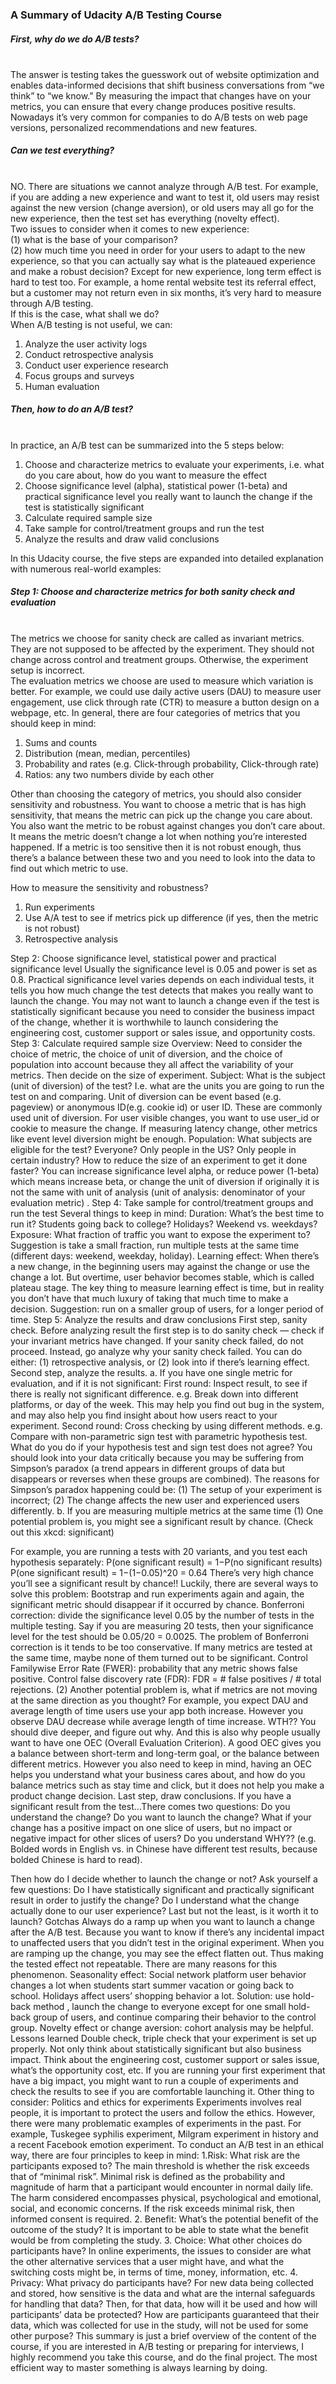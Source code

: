 
### A Summary of Udacity A/B Testing Course

##### First, why do we do A/B tests?
<br>The answer is testing takes the guesswork out of website optimization and enables data-informed decisions that shift business conversations from “we think” to “we know.” By measuring the impact that changes have on your metrics, you can ensure that every change produces positive results. Nowadays it’s very common for companies to do A/B tests on web page versions, personalized recommendations and new features.<br>

##### Can we test everything?
<br>NO. There are situations we cannot analyze through A/B test. For example, if you are adding a new experience and want to test it, old users may resist against the new version (change aversion), or old users may all go for the new experience, then the test set has everything (novelty effect).<br>
Two issues to consider when it comes to new experience: <br>
(1) what is the base of your comparison? <br>
(2) how much time you need in order for your users to adapt to the new experience, so that you can actually say what is the plateaued experience and make a robust decision? Except for new experience, long term effect is hard to test too. For example, a home rental website test its referral effect, but a customer may not return even in six months, it’s very hard to measure through A/B testing.<br>
If this is the case, what shall we do?<br>
When A/B testing is not useful, we can:<br>
1. Analyze the user activity logs<br>
2. Conduct retrospective analysis<br>
3. Conduct user experience research<br>
4. Focus groups and surveys<br>
5. Human evaluation<br>

##### Then, how to do an A/B test?
<br>In practice, an A/B test can be summarized into the 5 steps below:<br>
1. Choose and characterize metrics to evaluate your experiments, i.e. what do you care about, how do you want to measure the effect<br>
2. Choose significance level (alpha), statistical power (1-beta) and practical significance level you really want to launch the change if the test is statistically significant<br>
3. Calculate required sample size<br>
4. Take sample for control/treatment groups and run the test<br>
5. Analyze the results and draw valid conclusions<br>

In this Udacity course, the five steps are expanded into detailed explanation with numerous real-world examples:<br>

##### Step 1: Choose and characterize metrics for both sanity check and evaluation
<br>The metrics we choose for sanity check are called as invariant metrics. They are not supposed to be affected by the experiment. They should not change across control and treatment groups. Otherwise, the experiment setup is incorrect.<br>
The evaluation metrics we choose are used to measure which variation is better. For example, we could use daily active users (DAU) to measure user engagement, use click through rate (CTR) to measure a button design on a webpage, etc. In general, there are four categories of metrics that you should keep in mind:<br>
1. Sums and counts<br>
2. Distribution (mean, median, percentiles)<br>
3. Probability and rates (e.g. Click-through probability, Click-through rate)<br>
4. Ratios: any two numbers divide by each other<br>

Other than choosing the category of metrics, you should also consider sensitivity and robustness. You want to choose a metric that is has high sensitivity, that means the metric can pick up the change you care about. You also want the metric to be robust against changes you don’t care about. It means the metric doesn’t change a lot when nothing you’re interested happened. If a metric is too sensitive then it is not robust enough, thus there’s a balance between these two and you need to look into the data to find out which metric to use.<br>

How to measure the sensitivity and robustness?<br>
1. Run experiments<br>
2. Use A/A test to see if metrics pick up difference (if yes, then the metric is not robust)<br>
3. Retrospective analysis<br>

Step 2: Choose significance level, statistical power and practical significance level
Usually the significance level is 0.05 and power is set as 0.8. Practical significance level varies depends on each individual tests, it tells you how much change the test detects that makes you really want to launch the change. You may not want to launch a change even if the test is statistically significant because you need to consider the business impact of the change, whether it is worthwhile to launch considering the engineering cost, customer support or sales issue, and opportunity costs.
Step 3: Calculate required sample size
Overview: Need to consider the choice of metric, the choice of unit of diversion, and the choice of population into account because they all affect the variability of your metrics. Then decide on the size of experiment.
Subject: What is the subject (unit of diversion) of the test? I.e. what are the units you are going to run the test on and comparing. Unit of diversion can be event based (e.g. pageview) or anonymous ID(e.g. cookie id) or user ID. These are commonly used unit of diversion. For user visible changes, you want to use user_id or cookie to measure the change. If measuring latency change, other metrics like event level diversion might be enough.
Population: What subjects are eligible for the test? Everyone? Only people in the US? Only people in certain industry?
How to reduce the size of an experiment to get it done faster? You can increase significance level alpha, or reduce power (1-beta) which means increase beta, or change the unit of diversion if originally it is not the same with unit of analysis (unit of analysis: denominator of your evaluation metric) .
Step 4: Take sample for control/treatment groups and run the test
Several things to keep in mind:
Duration: What’s the best time to run it? Students going back to college? Holidays? Weekend vs. weekdays?
Exposure: What fraction of traffic you want to expose the experiment to? Suggestion is take a small fraction, run multiple tests at the same time (different days: weekend, weekday, holiday).
Learning effect: When there’s a new change, in the beginning users may against the change or use the change a lot. But overtime, user behavior becomes stable, which is called plateau stage. The key thing to measure learning effect is time, but in reality you don’t have that much luxury of taking that much time to make a decision. Suggestion: run on a smaller group of users, for a longer period of time.
Step 5: Analyze the results and draw conclusions
First step, sanity check.
Before analyzing result the first step is to do sanity check — check if your invariant metrics have changed. If your sanity check failed, do not proceed. Instead, go analyze why your sanity check failed. You can do either: (1) retrospective analysis, or (2) look into if there’s learning effect.
Second step, analyze the results.
a. If you have one single metric for evaluation, and if it is not significant:
First round: Inspect result, to see if there is really not significant difference. e.g. Break down into different platforms, or day of the week. This may help you find out bug in the system, and may also help you find insight about how users react to your experiment.
Second round: Cross checking by using different methods. e.g. Compare with non-parametric sign test with parametric hypothesis test. What do you do if your hypothesis test and sign test does not agree? You should look into your data critically because you may be suffering from Simpson’s paradox (a trend appears in different groups of data but disappears or reverses when these groups are combined). The reasons for Simpson’s paradox happening could be: (1) The setup of your experiment is incorrect; (2) The change affects the new user and experienced users differently.
b. If you are measuring multiple metrics at the same time
(1) One potential problem is, you might see a significant result by chance. (Check out this xkcd: significant)

For example, you are running a tests with 20 variants, and you test each hypothesis separately:
P(one significant result) = 1−P(no significant results)
P(one significant result) = 1−(1−0.05)^20 = 0.64
There’s very high chance you’ll see a significant result by chance!! Luckily, there are several ways to solve this problem:
Bootstrap and run experiments again and again, the significant metric should disappear if it occurred by chance.
Bonferroni correction: divide the significance level 0.05 by the number of tests in the multiple testing. Say if you are measuring 20 tests, then your significance level for the test should be 0.05/20 = 0.0025. The problem of Bonferroni correction is it tends to be too conservative. If many metrics are tested at the same time, maybe none of them turned out to be significant.
Control Familywise Error Rate (FWER): probability that any metric shows false positive.
Control false discovery rate (FDR): FDR = # false positives / # total rejections.
(2) Another potential problem is, what if metrics are not moving at the same direction as you thought? For example, you expect DAU and average length of time users use your app both increase. However you observe DAU decrease while average length of time increase. WTH??
You should dive deeper, and figure out why. And this is also why people usually want to have one OEC (Overall Evaluation Criterion). A good OEC gives you a balance between short-term and long-term goal, or the balance between different metrics. However you also need to keep in mind, having an OEC helps you understand what your business cares about, and how do you balance metrics such as stay time and click, but it does not help you make a product change decision.
Last step, draw conclusions.
If you have a significant result from the test…There comes two questions: Do you understand the change? Do you want to launch the change? What if your change has a positive impact on one slice of users, but no impact or negative impact for other slices of users? Do you understand WHY?? (e.g. Bolded words in English vs. in Chinese have different test results, because bolded Chinese is hard to read).

Then how do I decide whether to launch the change or not?
Ask yourself a few questions: Do I have statistically significant and practically significant result in order to justify the change? Do I understand what the change actually done to our user experience? Last but not the least, is it worth it to launch?
Gotchas
Always do a ramp up when you want to launch a change after the A/B test. Because you want to know if there’s any incidental impact to unaffected users that you didn’t test in the original experiment.
When you are ramping up the change, you may see the effect flatten out. Thus making the tested effect not repeatable. There are many reasons for this phenomenon.
Seasonality effect: Social network platform user behavior changes a lot when students start summer vacation or going back to school. Holidays affect users’ shopping behavior a lot. Solution: use hold-back method , launch the change to everyone except for one small hold-back group of users, and continue comparing their behavior to the control group.
Novelty effect or change aversion: cohort analysis may be helpful.
Lessons learned
Double check, triple check that your experiment is set up properly.
Not only think about statistically significant but also business impact. Think about the engineering cost, customer support or sales issue, what’s the opportunity cost, etc.
If you are running your first experiment that have a big impact, you might want to run a couple of experiments and check the results to see if you are comfortable launching it.
Other thing to consider: Politics and ethics for experiments
Experiments involves real people, it is important to protect the users and follow the ethics. However, there were many problematic examples of experiments in the past. For example, Tuskegee syphilis experiment, Milgram experiment in history and a recent Facebook emotion experiment. To conduct an A/B test in an ethical way, there are four principles to keep in mind:
1.Risk: What risk are the participants exposed to?
The main threshold is whether the risk exceeds that of “minimal risk”. Minimal risk is defined as the probability and magnitude of harm that a participant would encounter in normal daily life. The harm considered encompasses physical, psychological and emotional, social, and economic concerns. If the risk exceeds minimal risk, then informed consent is required.
2. Benefit: What’s the potential benefit of the outcome of the study?
It is important to be able to state what the benefit would be from completing the study.
3. Choice: What other choices do participants have?
In online experiments, the issues to consider are what the other alternative services that a user might have, and what the switching costs might be, in terms of time, money, information, etc.
4. Privacy: What privacy do participants have?
For new data being collected and stored, how sensitive is the data and what are the internal safeguards for handling that data? Then, for that data, how will it be used and how will participants’ data be protected? How are participants guaranteed that their data, which was collected for use in the study, will not be used for some other purpose?
This summary is just a brief overview of the content of the course, if you are interested in A/B testing or preparing for interviews, I highly recommend you take this course, and do the final project. The most efficient way to master something is always learning by doing.
